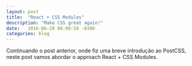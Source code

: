 ```yaml
---
layout: post
title:  "React + CSS Modules"
description: "Make CSS great again!"
date:   2016-06-28 06:00:58 -0300
categories: blog
---
```


Continuando o post anterior, onde fiz uma breve introdução ao PostCSS, neste post vamos abordar o approach React + CSS Modules.

